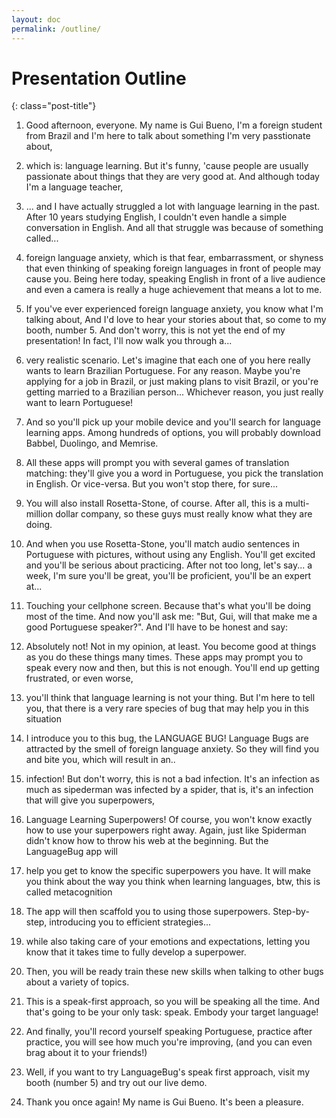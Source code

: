 ```yaml
---
layout: doc
permalink: /outline/
---
```

# Presentation Outline

{: class="post-title"}

1. Good afternoon, everyone. 
My name is Gui Bueno, 
I'm a foreign student from Brazil 
and I'm here to talk about something I'm very passtionate about,

2. which is: language learning.
But it's funny, 'cause people are usually passionate about things that they are very good at.
And although today I'm a language teacher,

3. ... and I have actually struggled a lot with language learning in the past.
After 10 years studying English, I couldn't even handle a simple conversation in English.
And all that struggle was because of something called... 

4. foreign language anxiety, which is that fear, embarrassment, or shyness
that even thinking of speaking foreign languages in front of people may cause you.
Being here today, speaking English in front of a live audience and even a camera
is really a huge achievement that means a lot to me.

5. If you've ever experienced foreign language anxiety, you know what I'm talking about,
 And I'd love to hear your stories about that, so come to my booth, number 5. 
 And don't worry, this is not yet the end of my presentation! In fact, I'll now walk you through a...

6. very realistic scenario. Let's imagine that each one of you here really wants to learn Brazilian Portuguese.
For any reason. Maybe you're applying for a job in Brazil, 
or just making plans to visit Brazil, or you're getting married to a Brazilian person... 
Whichever reason, you just really want to learn Portuguese!

7. And so you'll pick up your mobile device and you'll search for language learning apps.
Among hundreds of options, you will probably download Babbel, Duolingo, and Memrise.

8. All these apps will prompt you with several games of translation matching: 
they'll give you a word in Portuguese, you pick the translation in English. 
Or vice-versa. But you won't stop there, for sure...

9. You will also install Rosetta-Stone, of course. 
After all, this is a multi-million dollar company, so these guys must really know what they are doing.

10. And when you use Rosetta-Stone, you'll match audio sentences in Portuguese with pictures, without using any English. 
You'll get excited and you'll be serious about practicing. 
After not too long, let's say... a week, I'm sure you'll be great, you'll be proficient, you'll be an expert at...

11. Touching your cellphone screen. 
Because that's what you'll be doing most of the time. 
And now you'll ask me: "But, Gui, will that make me a good Portuguese speaker?". 
And I'll have to be honest and say:

12. Absolutely not! Not in my opinion, at least. 
You become good at things as you do these things many times.
These apps may prompt you to speak every now and then, but this is not enough.
You'll end up getting frustrated, or even worse,

13. you'll think that language learning is not your thing.
But I'm here to tell you, that there is a very rare species of bug that may help you in this situation

14. I introduce you to this bug, the LANGUAGE BUG!
Language Bugs are attracted by the smell of foreign language anxiety.
So they will find you and bite you, which will result in an..

15. infection! But don't worry, this is not a bad infection.
It's an infection as much as sipederman was infected by a spider, 
that is, it's an infection that will give you superpowers,

16. Language Learning Superpowers! 
Of course, you won't know exactly how to use your superpowers right away.
Again, just like Spiderman didn't know how to throw his web at the beginning.
But the LanguageBug app will 

17. help you get to know the specific superpowers you have.
It will make you think about the way you think when learning languages,
btw, this is called metacognition

18. The app will then scaffold you to using those superpowers.
Step-by-step, introducing you to efficient strategies...

19. while also taking care of your emotions and expectations,
letting you know that it takes time to fully develop a superpower.

20. Then, you will be ready train these new skills
when talking to other bugs about a variety of topics.

21. This is a speak-first approach,
so you will be speaking all the time.
And that's going to be your only task: speak. 
Embody your target language!

22. And finally, you'll record yourself speaking Portuguese,
practice after practice, you will see how much you're improving,
(and you can even brag about it to your friends!)

23. Well, if you want to try LanguageBug's speak first approach,
visit my booth (number 5) and try out our live demo.

24. Thank you once again! My name is Gui Bueno. It's been a pleasure.